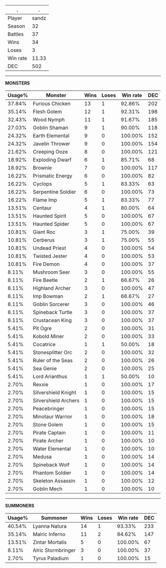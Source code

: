 .|.
|-|-
Player|sandz
Season|32
Battles|37
Wins|34
Loses|3
Win rate|11.33
DEC|502

---
**MONSTERS**

Usage%|Monster|Wins|Loses|Win rate|DEC|
-|-|-|-|-|-|
37.84%|Furious Chicken|13|1|92.86%|202|
35.14%|Flesh Golem|12|1|92.31%|198|
32.43%|Wood Nymph|11|1|91.67%|185|
27.03%|Goblin Shaman|9|1|90.00%|118|
24.32%|Earth Elemental|9|0|100.00%|152|
24.32%|Javelin Thrower|9|0|100.00%|154|
21.62%|Creeping Ooze|8|0|100.00%|121|
18.92%|Exploding Dwarf|6|1|85.71%|68|
18.92%|Brownie|7|0|100.00%|117|
16.22%|Prismatic Energy|6|0|100.00%|82|
16.22%|Cyclops|5|1|83.33%|63|
16.22%|Serpentine Soldier|6|0|100.00%|73|
16.22%|Flame Imp|5|1|83.33%|77|
13.51%|Centaur|4|1|80.00%|64|
13.51%|Haunted Spirit|5|0|100.00%|67|
13.51%|Haunted Spider|5|0|100.00%|67|
10.81%|Giant Roc|3|1|75.00%|39|
10.81%|Cerberus|3|1|75.00%|55|
10.81%|Undead Priest|4|0|100.00%|54|
10.81%|Twisted Jester|4|0|100.00%|53|
10.81%|Fire Demon|4|0|100.00%|37|
8.11%|Mushroom Seer|3|0|100.00%|55|
8.11%|Fire Beetle|2|1|66.67%|26|
8.11%|Highland Archer|3|0|100.00%|47|
8.11%|Imp Bowman|2|1|66.67%|27|
8.11%|Goblin Sorcerer|3|0|100.00%|46|
8.11%|Spineback Turtle|3|0|100.00%|37|
8.11%|Crustacean King|3|0|100.00%|37|
5.41%|Pit Ogre|2|0|100.00%|31|
5.41%|Kobold Miner|2|0|100.00%|33|
5.41%|Cocatrice|1|1|50.00%|18|
5.41%|Stonesplitter Orc|2|0|100.00%|32|
5.41%|Ruler of the Seas|2|0|100.00%|26|
5.41%|Sea Genie|2|0|100.00%|25|
5.41%|Lord Arianthus|1|1|50.00%|10|
2.70%|Rexxie|1|0|100.00%|17|
2.70%|Silvershield Knight|1|0|100.00%|15|
2.70%|Silvershield Archers|1|0|100.00%|15|
2.70%|Peacebringer|1|0|100.00%|15|
2.70%|Minotaur Warrior|1|0|100.00%|18|
2.70%|Stone Golem|1|0|100.00%|15|
2.70%|Pirate Captain|1|0|100.00%|11|
2.70%|Pirate Archer|1|0|100.00%|10|
2.70%|Water Elemental|1|0|100.00%|10|
2.70%|Medusa|1|0|100.00%|14|
2.70%|Spineback Wolf|1|0|100.00%|14|
2.70%|Phantom Soldier|1|0|100.00%|14|
2.70%|Skeleton Assassin|1|0|100.00%|12|
2.70%|Goblin Mech|1|0|100.00%|10|

---
**SUMMONERS**

Usage%|Summoner|Wins|Loses|Win rate|DEC|
-|-|-|-|-|-|
40.54%|Lyanna Natura|14|1|93.33%|233|
35.14%|Malric Inferno|11|2|84.62%|147|
13.51%|Zintar Mortalis|5|0|100.00%|67|
8.11%|Alric Stormbringer|3|0|100.00%|37|
2.70%|Tyrus Paladium|1|0|100.00%|15|

